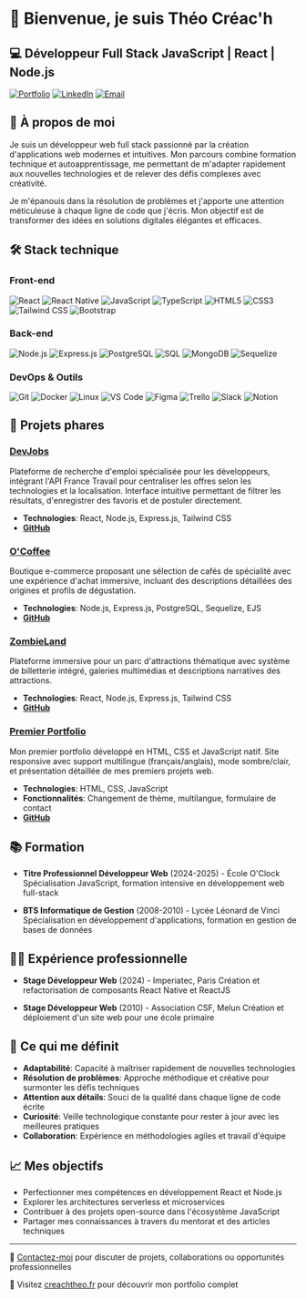 # 👋 Bienvenue, je suis Théo Créac'h

## 💻 Développeur Full Stack JavaScript | React | Node.js

[![Portfolio](https://img.shields.io/badge/Portfolio-creachtheo.fr-0A66C2?style=for-the-badge)](http://creachtheo.fr)
[![LinkedIn](https://img.shields.io/badge/LinkedIn-creachtheo-0A66C2?style=for-the-badge&logo=linkedin)](https://linkedin.com/in/creachtheo)
[![Email](https://img.shields.io/badge/Email-creach.t@gmail.com-EA4335?style=for-the-badge&logo=gmail)](mailto:creach.t@gmail.com)

## 🧠 À propos de moi

Je suis un développeur web full stack passionné par la création d'applications web modernes et intuitives. Mon parcours combine formation technique et autoapprentissage, me permettant de m'adapter rapidement aux nouvelles technologies et de relever des défis complexes avec créativité.

Je m'épanouis dans la résolution de problèmes et j'apporte une attention méticuleuse à chaque ligne de code que j'écris. Mon objectif est de transformer des idées en solutions digitales élégantes et efficaces.

## 🛠️ Stack technique

### Front-end
![React](https://img.shields.io/badge/React-61DAFB?style=flat-square&logo=react&logoColor=black)
![React Native](https://img.shields.io/badge/React_Native-61DAFB?style=flat-square&logo=react&logoColor=black)
![JavaScript](https://img.shields.io/badge/JavaScript-F7DF1E?style=flat-square&logo=javascript&logoColor=black)
![TypeScript](https://img.shields.io/badge/TypeScript-3178C6?style=flat-square&logo=typescript&logoColor=white)
![HTML5](https://img.shields.io/badge/HTML5-E34F26?style=flat-square&logo=html5&logoColor=white)
![CSS3](https://img.shields.io/badge/CSS3-1572B6?style=flat-square&logo=css3&logoColor=white)
![Tailwind CSS](https://img.shields.io/badge/Tailwind_CSS-38B2AC?style=flat-square&logo=tailwind-css&logoColor=white)
![Bootstrap](https://img.shields.io/badge/Bootstrap-7952B3?style=flat-square&logo=bootstrap&logoColor=white)

### Back-end
![Node.js](https://img.shields.io/badge/Node.js-339933?style=flat-square&logo=nodedotjs&logoColor=white)
![Express.js](https://img.shields.io/badge/Express.js-000000?style=flat-square&logo=express&logoColor=white)
![PostgreSQL](https://img.shields.io/badge/PostgreSQL-4169E1?style=flat-square&logo=postgresql&logoColor=white)
![SQL](https://img.shields.io/badge/SQL-4479A1?style=flat-square&logo=mysql&logoColor=white)
![MongoDB](https://img.shields.io/badge/MongoDB-47A248?style=flat-square&logo=mongodb&logoColor=white)
![Sequelize](https://img.shields.io/badge/Sequelize-52B0E7?style=flat-square&logo=sequelize&logoColor=white)

### DevOps & Outils
![Git](https://img.shields.io/badge/Git-F05032?style=flat-square&logo=git&logoColor=white)
![Docker](https://img.shields.io/badge/Docker-2496ED?style=flat-square&logo=docker&logoColor=white)
![Linux](https://img.shields.io/badge/Linux-FCC624?style=flat-square&logo=linux&logoColor=black)
![VS Code](https://img.shields.io/badge/VS_Code-007ACC?style=flat-square&logo=visual-studio-code&logoColor=white)
![Figma](https://img.shields.io/badge/Figma-F24E1E?style=flat-square&logo=figma&logoColor=white)
![Trello](https://img.shields.io/badge/Trello-0052CC?style=flat-square&logo=trello&logoColor=white)
![Slack](https://img.shields.io/badge/Slack-4A154B?style=flat-square&logo=slack&logoColor=white)
![Notion](https://img.shields.io/badge/Notion-000000?style=flat-square&logo=notion&logoColor=white)

## 🚀 Projets phares

### [DevJobs](http://devjobs.creachtheo.fr)
Plateforme de recherche d'emploi spécialisée pour les développeurs, intégrant l'API France Travail pour centraliser les offres selon les technologies et la localisation. Interface intuitive permettant de filtrer les résultats, d'enregistrer des favoris et de postuler directement.
- **Technologies**: React, Node.js, Express.js, Tailwind CSS
- **[GitHub](https://github.com/creach-t/job-search-france-travail-api)**

### [O'Coffee](https://ocoffee.creachtheo.fr)
Boutique e-commerce proposant une sélection de cafés de spécialité avec une expérience d'achat immersive, incluant des descriptions détaillées des origines et profils de dégustation.
- **Technologies**: Node.js, Express.js, PostgreSQL, Sequelize, EJS
- **[GitHub](https://github.com/creach-t/ocoffee)**

### [ZombieLand](https://zombieland.creachtheo.fr)
Plateforme immersive pour un parc d'attractions thématique avec système de billetterie intégré, galeries multimédias et descriptions narratives des attractions.
- **Technologies**: React, Node.js, Express.js, Tailwind CSS
- **[GitHub](https://github.com/creach-t/zombieland)**

### [Premier Portfolio](https://creach-t.github.io/)
Mon premier portfolio développé en HTML, CSS et JavaScript natif. Site responsive avec support multilingue (français/anglais), mode sombre/clair, et présentation détaillée de mes premiers projets web.
- **Technologies**: HTML, CSS, JavaScript
- **Fonctionnalités**: Changement de thème, multilangue, formulaire de contact
- **[GitHub](https://github.com/creach-t/creach-t.github.io)**

## 📚 Formation

- **Titre Professionnel Développeur Web** (2024-2025) - École O'Clock
  Spécialisation JavaScript, formation intensive en développement web full-stack

- **BTS Informatique de Gestion** (2008-2010) - Lycée Léonard de Vinci
  Spécialisation en développement d'applications, formation en gestion de bases de données

## 👨‍💻 Expérience professionnelle

- **Stage Développeur Web** (2024) - Imperiatec, Paris
  Création et refactorisation de composants React Native et ReactJS

- **Stage Développeur Web** (2010) - Association CSF, Melun
  Création et déploiement d'un site web pour une école primaire

## 🌟 Ce qui me définit

- **Adaptabilité**: Capacité à maîtriser rapidement de nouvelles technologies
- **Résolution de problèmes**: Approche méthodique et créative pour surmonter les défis techniques
- **Attention aux détails**: Souci de la qualité dans chaque ligne de code écrite
- **Curiosité**: Veille technologique constante pour rester à jour avec les meilleures pratiques
- **Collaboration**: Expérience en méthodologies agiles et travail d'équipe

## 📈 Mes objectifs

- Perfectionner mes compétences en développement React et Node.js
- Explorer les architectures serverless et microservices
- Contribuer à des projets open-source dans l'écosystème JavaScript
- Partager mes connaissances à travers du mentorat et des articles techniques

---

💬 [Contactez-moi](mailto:creach.t@gmail.com) pour discuter de projets, collaborations ou opportunités professionnelles

🔗 Visitez [creachtheo.fr](http://creachtheo.fr) pour découvrir mon portfolio complet